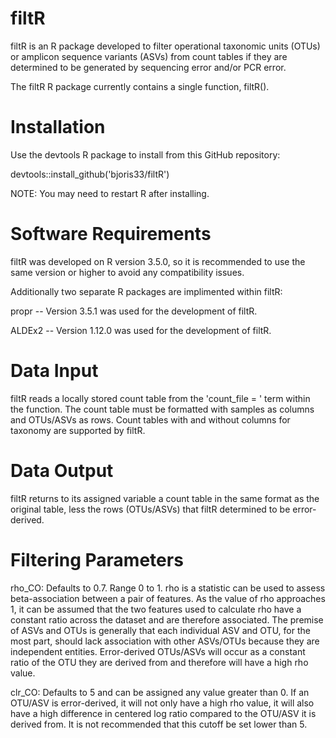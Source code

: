 # filtR
filtR is an R package developed to filter operational taxonomic units (OTUs) or amplicon sequence variants (ASVs) from count tables if they are determined to be generated by sequencing error and/or PCR error.

The filtR R package currently contains a single function, filtR().

# Installation 
Use the devtools R package to install from this GitHub repository:

devtools::install_github('bjoris33/filtR')

NOTE: You may need to restart R after installing.

# Software Requirements
filtR was developed on R version 3.5.0, so it is recommended to use the same version or higher to avoid any compatibility issues.

Additionally two separate R packages are implimented within filtR:

propr -- Version 3.5.1 was used for the development of filtR.

ALDEx2 -- Version 1.12.0 was used for the development of filtR.

# Data Input
filtR reads a locally stored count table from the 'count_file = ' term within the function. The count table must be formatted with samples as columns and OTUs/ASVs as rows. Count tables with and without columns for taxonomy are supported by filtR.

# Data Output
filtR returns to its assigned variable a count table in the same format as the original table, less the rows (OTUs/ASVs) that filtR determined to be error-derived. 

# Filtering Parameters
rho_CO: Defaults to 0.7. Range 0 to 1. rho is a statistic can be used to assess beta-association between a pair of features. As the value of rho approaches 1, it can be assumed that the two features used to calculate rho have a constant ratio across the dataset and are therefore associated. The premise of ASVs and OTUs is generally that each individual ASV and OTU, for the most part, should lack association with other ASVs/OTUs because they are independent entities. Error-derived OTUs/ASVs will occur as a constant ratio of the OTU they are derived from and therefore will have a high rho value.

clr_CO: Defaults to 5 and can be assigned any value greater than 0. If an OTU/ASV is error-derived, it will not only have a high rho value, it will also have a high difference in centered log ratio compared to the OTU/ASV it is derived from. It is not recommended that this cutoff be set lower than 5.
